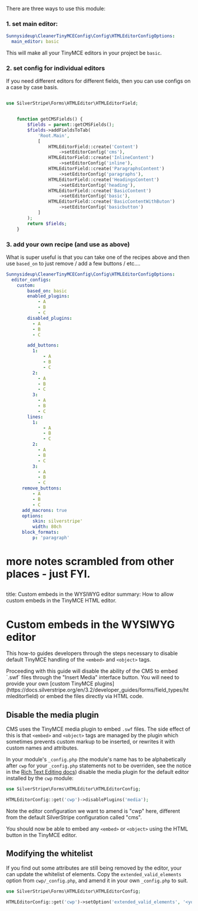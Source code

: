 There are three ways to use this module:

### 1. set main editor:

```yml
Sunnysideup\CleanerTinyMCEConfig\Config\HTMLEditorConfigOptions:
  main_editor: basic
```

This will make all your TinyMCE editors in your project be `basic`.

### 2. set config for individual editors

If you need different editors for different fields, then you can use configs on a case by case basis. 


```php

use SilverStripe\Forms\HTMLEditor\HTMLEditorField;


    function getCMSFields() {
        $fields = parent::getCMSFields();
        $fields->addFieldsToTab(
            'Root.Main',
            [
                HTMLEditorField::create('Content')
                    ->setEditorConfig('cms'),                
                HTMLEditorField::create('InlineContent')
                    ->setEditorConfig('inline'),                
                HTMLEditorField::create('ParagraphsContent')
                    ->setEditorConfig('paragraphs'),
                HTMLEditorField::create('HeadingsContent')
                    ->setEditorConfig('heading'),
                HTMLEditorField::create('BasicContent')
                    ->setEditorConfig('basic'),
                HTMLEditorField::create('BasicContentWithButon')
                    ->setEditorConfig('basicbutton')
            ]
        );
        return $fields;
    }

```


### 3. add your own recipe (and use as above)

What is super useful is that you can take one of the recipes above and then use 
`based_on` to just remove / add a few buttons / etc....

```yml
Sunnysideup\CleanerTinyMCEConfig\Config\HTMLEditorConfigOptions:
  editor_configs:
    custom:
        based_on: basic
        enabled_plugins:
            - A
            - B
            - C
        disabled_plugins:
          - A
          - B
          - C

        add_buttons:
          1:
              - A
              - B
              - C
          2:
            - A
            - B
            - C
          3:
            - A
            - B
            - C
        lines:
          1:
              - A
              - B
              - C
          2:
            - A
            - B
            - C
          3:
            - A
            - B
            - C
      remove_buttons:
          - A
          - B
          - C
      add_macrons: true
      options:
          skin: silverstripe'
          width: 80ch
      block_formats:
          p: 'paragraph'
```

# more notes scrambled from other places - just FYI.
##
title: Custom embeds in the WYSIWYG editor
summary: How to allow custom embeds in the TinyMCE HTML editor.

# Custom embeds in the WYSIWYG editor

This how-to guides developers through the steps necessary to disable default TinyMCE handling
of the `<embed>` and `<object>` tags.

<div class="alert alert-info" markdown='1'>
Proceeding with this guide will disable the ability of the CMS to embed `.swf` files through the "Insert Media"
interface button. You will need to provide your own
[custom TinyMCE plugins](https://docs.silverstripe.org/en/3.2/developer_guides/forms/field_types/htmleditorfield) or
embed the files directly via HTML code.
</div>

## Disable the media plugin

CMS uses the TinyMCE media plugin to embed `.swf` files. The side effect of this is that `<embed>` and `<object>` tags
are managed by the plugin which sometimes prevents custom markup to be inserted, or rewrites it with custom names
and attributes.

In your module's `_config.php` (the module's name has to be alphabetically after `cwp` for your `_config.php` statements
not to be overriden, see the notice in the [Rich Text Editing
docs](https://docs.silverstripe.org/en/4/developer_guides/forms/field_types/htmleditorfield/)) disable the media plugin for the
default editor installed by the `cwp` module:

```php
use SilverStripe\Forms\HTMLEditor\HTMLEditorConfig;

HTMLEditorConfig::get('cwp')->disablePlugins('media');
```

Note the editor configuration we want to amend is "cwp" here, different from the default SilverStripe configuration
called "cms".

You should now be able to embed any `<embed>` or `<object>` using the HTML button in the TinyMCE editor.

## Modifying the whitelist

If you find out some attributes are still being removed by the editor, your can update the whitelist of elements.
Copy the `extended_valid_elements` option from `cwp/_config.php`, and amend it in your own `_config.php` to suit.

```php
use SilverStripe\Forms\HTMLEditor\HTMLEditorConfig;

HTMLEditorConfig::get('cwp')->setOption('extended_valid_elements', '<your modified whitelist goes here>');```
